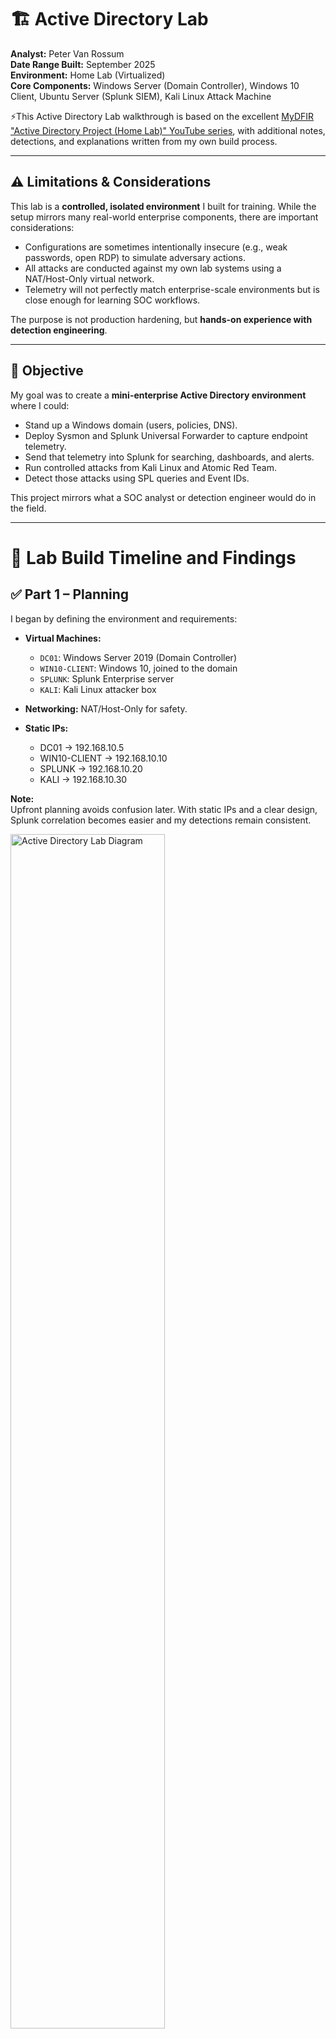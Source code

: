 # 🏗️ Active Directory Lab

**Analyst:** Peter Van Rossum  
**Date Range Built:** September 2025  
**Environment:** Home Lab (Virtualized)  
**Core Components:** Windows Server (Domain Controller), Windows 10 Client, Ubuntu Server (Splunk SIEM), Kali Linux Attack Machine 

⚡This Active Directory Lab walkthrough is based on the excellent [MyDFIR "Active Directory Project (Home Lab)" YouTube series](https://www.youtube.com/@MyDFIR), with additional notes, detections, and explanations written from my own build process.


---

## ⚠️ Limitations & Considerations

This lab is a **controlled, isolated environment** I built for training. While the setup mirrors many real-world enterprise components, there are important considerations:

- Configurations are sometimes intentionally insecure (e.g., weak passwords, open RDP) to simulate adversary actions.  
- All attacks are conducted against my own lab systems using a NAT/Host-Only virtual network.  
- Telemetry will not perfectly match enterprise-scale environments but is close enough for learning SOC workflows.  

The purpose is not production hardening, but **hands-on experience with detection engineering**.

---

## 🎯 Objective

My goal was to create a **mini-enterprise Active Directory environment** where I could:

- Stand up a Windows domain (users, policies, DNS).  
- Deploy Sysmon and Splunk Universal Forwarder to capture endpoint telemetry.  
- Send that telemetry into Splunk for searching, dashboards, and alerts.  
- Run controlled attacks from Kali Linux and Atomic Red Team.  
- Detect those attacks using SPL queries and Event IDs.  

This project mirrors what a SOC analyst or detection engineer would do in the field.

---

# 🧭 Lab Build Timeline and Findings

## ✅ Part 1 – Planning

I began by defining the environment and requirements:

- **Virtual Machines:**  
  - `DC01`: Windows Server 2019 (Domain Controller)  
  - `WIN10-CLIENT`: Windows 10, joined to the domain  
  - `SPLUNK`: Splunk Enterprise server  
  - `KALI`: Kali Linux attacker box  

- **Networking:** NAT/Host-Only for safety.  
- **Static IPs:**  
  - DC01 → 192.168.10.5  
  - WIN10-CLIENT → 192.168.10.10  
  - SPLUNK → 192.168.10.20  
  - KALI → 192.168.10.30  

**Note:**  
Upfront planning avoids confusion later. With static IPs and a clear design, Splunk correlation becomes easier and my detections remain consistent.

<img src="./images/Lab_Diagram.png" alt="Active Directory Lab Diagram" width="70%">
<br>

### 🔑 Why Active Directory Is Central to This Lab

Active Directory is the backbone of this entire project. It’s where user accounts and groups live, how permissions are decided, and how policies are enforced across the environment. Every logon attempt, privilege check, and security policy begins with AD.  

That makes AD both the **target** attackers go after and the **source** of the signals defenders rely on. By building my lab around AD, I created a realistic enterprise core — the place where identity, access, and security controls all intersect.

---

## ✅ Part 2 – Building the Environment

### Windows Server (DC01)
- Installed Windows Server.  
- Renamed host to `DC01`.  
- Promoted it to a Domain Controller with forest `lab.local`.  
- DNS installed automatically with AD DS role.  

### Windows 10 Client
- Installed Windows 10.  
- Joined `lab.local` domain.  
- Verified login with domain credentials.  

### Splunk Enterprise
- Installed Splunk Enterprise (free 500MB/day license).  
- Verified access to Splunk Web UI.  

### Kali Linux
- Updated repositories.  
- Installed Hydra, Crowbar, and CrackMapExec.  
- Prepared wordlists for brute force testing.  

**Why this matters:**  
At this stage, I had a functioning enterprise-like network: a domain, a workstation, a SIEM, and an attacker. This forms the foundation for detection engineering.

---

## ✅ Part 3 – Active Directory & Telemetry

### AD Configuration
- Created user accounts, including a weak “testuser” account.  
- Applied GPOs:  
  - Password complexity.  
  - Audit policy for logon and process creation.  
  - Enabled Remote Desktop for RDP attack simulations.  

### Sysmon Deployment
- Installed Sysmon on DC01 and WIN10-CLIENT.  
- Used SwiftOnSecurity’s Sysmon configuration for comprehensive telemetry.  

### Splunk Universal Forwarder
- Installed Splunk UF on both Windows hosts.  
- Configured `inputs.conf` to forward critical logs:

    [WinEventLog://Application]  
    index = endpoint  
    disabled = false  

    [WinEventLog://Security]  
    index = endpoint  
    disabled = false  

    [WinEventLog://System]  
    index = endpoint  
    disabled = false  

    [WinEventLog://Microsoft-Windows-Sysmon/Operational]  
    index = endpoint  
    disabled = false  
    renderXml = true  
    source = XmlWinEventLog:Microsoft-Windows-Sysmon/Operational

Restarted the SplunkForwarder service to apply changes.

**Note:**  
Telemetry is everything. Without Sysmon + Security logs flowing into Splunk, there’s nothing to analyze or detect. This step was about wiring my environment so Splunk could “see.”

---

## ✅ Part 4 – Splunk Setup & Detection Engineering

### AD User Accounts & Permissions
Before wiring logs into Splunk, I needed realistic users and groups in AD so my detections had meaningful context.

- **Users:**  
  - `testuser` — weak password, used only for brute-force tests.  
  - `analyst.peter` — everyday non-admin account.  

- **Groups:**  
  - `SecOps-Lab-Users` — standard users.  
  - `SecOps-Remote-Desktop` — added to the client’s **Remote Desktop Users** local group so I could RDP without full admin rights.  

**Note:**  
Creating distinct accounts and assigning RDP rights by group ensures Splunk logs show the *who* and *how* behind logon events. It also mirrors real enterprises where access is role-based, not just handed out via local admin.

---

### Splunk Index & Ingestion
On the Splunk server, I created a dedicated index:

- **Index Name:** `endpoint`  
- **Data Type:** Events  

I verified events were flowing with:

    index=endpoint | stats count by host, source

Expected sources included:  
- `WinEventLog:Security`  
- `WinEventLog:System`  
- `WinEventLog:Application`  
- `WinEventLog:Microsoft-Windows-Sysmon/Operational`  

---

### Key Event IDs
**Windows Security Logs:** 4625 (failed logon), 4624 (successful logon), 4672 (privileged logon), 4688 (process creation).  
**Sysmon Logs:** 1 (process create), 3 (network connection), 7 (image loaded), 11 (file created), 13 (registry modification), 22 (DNS query).  

---

### Core SPL Queries
*(These come from common SOC playbooks, not directly from MyDFIR — they extend the lab into detection engineering.)*

**Failed logons by user/IP:**

    index=endpoint source="WinEventLog:Security" EventCode=4625
    | stats count BY TargetUserName, IpAddress
    | sort - count

**Brute-force success correlation:**

    index=endpoint source="WinEventLog:Security" EventCode IN (4625,4624)
    | eval outcome=if(EventCode=4625,"fail","success")
    | stats count AS attempts, values(outcome) AS outcomes by TargetUserName, IpAddress
    | where attempts>=10 AND mvfind(outcomes,"success")>=0

**Suspicious PowerShell activity:**

    index=endpoint source="WinEventLog:Microsoft-Windows-Sysmon/Operational" EventCode=1 Image="*\\powershell.exe"
    | eval encoded=if(match(CommandLine,"(?i)-enc"),"Base64_Encoded","Plain")
    | table _time, host, User, CommandLine, encoded

---

### Dashboards & Alerts
I built a dashboard with panels for failed logons, suspicious PowerShell, and file drops in Temp/AppData.  
I also set an alert: **“Brute Force Succeeded”** — triggered when failures are followed by a success within 15 minutes.  

**Analyst Insight:**  
By the end of Part 4, Splunk wasn’t just collecting logs — it was surfacing meaningful detections tied back to specific users and accounts I had configured in AD.


---

## ✅ Part 5 – Attack & Detect

### 🕵️ Attacker Assumptions in This Lab

To ground the attack phase, I documented the assumptions that mirror a realistic adversary scenario:

- Attacker has already **gained a foothold in the internal network** (phished user, rogue device, Wi-Fi access).  
- Attacker has an **IP address** on the subnet, either via DHCP or static assignment.  
- DHCP in AD environments typically points clients to the **Domain Controller for DNS**, so the attacker also inherits the DC’s DNS server.  
- RDP has been **enabled on the Windows client** to allow simulation of lateral movement.  
- Brute force tools like **Crowbar** are used internally against domain-joined hosts, generating authentication noise that can be detected in Splunk.

**Relevance:**  
This lab simulates *post-compromise lateral movement*, not an internet-exposed RDP attack. The focus is on how telemetry (Security logs, Sysmon, Splunk) captures brute force attempts and successful logons inside an enterprise-like environment.

---

### 🔐 Brute Force with Kali

I began with something noisy but classic: brute forcing remote services. From my Kali VM, I targeted the Windows client using both RDP and SMB.  

**RDP brute force (Crowbar):**

    sudo crowbar -b rdp -s 192.168.10.10/32 -u testuser -C passwords.txt

- `-b rdp` → protocol to attack.  
- `-s 192.168.10.10/32` → the Windows 10 client target.  
- `-u testuser` → my deliberately weak lab account.  
- `-C passwords.txt` → supplied wordlist.  

**SMB brute force (Hydra):**

    hydra -L users.txt -P passwords.txt smb://192.168.10.10 -V -f

- `-L users.txt` → list of usernames to test.  
- `-P passwords.txt` → password wordlist.  
- `-V` → verbose output.  
- `-f` → stop when a valid login is found.  

**Expected telemetry in Splunk:**  
- A burst of **4625 (failed logon)** events for each attempt.  
- If the password hits, a **4624 (successful logon)** event appears.  
- If that account has elevated rights, a **4672 (special privileges assigned)** will follow.  

**Practical Impact:**  
This brute-force test generates a high volume of authentication noise, giving me a chance to validate that Splunk searches and alerts built in Part 4 actually trigger on real attack activity. It’s the SOC analyst’s bread and butter: “lots of failures, then one success.”

---

### 🎭 Atomic Red Team (ART)

After brute force, I turned to **Atomic Red Team (ART)** to simulate more targeted, stealthy techniques. ART provides repeatable test cases that map directly to MITRE ATT&CK, so I could measure detections against recognized adversary behaviors.  

**Install ART (PowerShell):**

    Set-ExecutionPolicy Bypass -Scope Process -Force
    iwr https://github.com/redcanaryco/atomic-red-team/raw/master/get-atomics.ps1 -UseBasicParsing -OutFile get-atomics.ps1
    .\get-atomics.ps1

This pulled down the framework and made `Invoke-AtomicTest` available on the Windows client.

---

#### Test 1: T1059.001 – PowerShell Encoded Command
Simulates an attacker using encoded PowerShell to obfuscate intent.

    Invoke-AtomicTest T1059.001 -TestNumbers 1 -Path "C:\AtomicRedTeam"

**Expected logs:**  
- **Sysmon Event ID 1 (process creation)** showing `powershell.exe` with `-enc` in the command line.  

---

#### Test 2: T1547.001 – Registry Run Key Persistence
Simulates persistence via `HKCU\Software\Microsoft\Windows\CurrentVersion\Run`.

    Invoke-AtomicTest T1547.001 -TestNumbers 1 -Path "C:\AtomicRedTeam"

**Expected logs:**  
- **Sysmon Event ID 13 (registry modification)** pointing to the `Run` key.  

---

#### Test 3: T1105 – Ingress Tool Transfer
Simulates an attacker pulling down a tool from the internet.

    Invoke-AtomicTest T1105 -TestNumbers 1 -Path "C:\AtomicRedTeam"

**Expected logs:**  
- **Sysmon Event ID 11 (file create)** for the dropped file.  
- **Sysmon Event ID 3 (network connection)** showing the outbound request.  

---

**Cleanup:**  
To avoid lingering artifacts, I ran:

    Invoke-AtomicTest T1547.001 -TestNumbers 1 -Path "C:\AtomicRedTeam" -Cleanup

---

### 📊 Splunk Detection Queries

To validate these tests, I pivoted into Splunk with SPL searches aligned to each scenario:

**Encoded PowerShell (T1059.001):**

    index=endpoint EventCode=1 Image="*\\powershell.exe" CommandLine="*-enc*"
    | table _time, host, User, CommandLine

**Registry persistence (T1547.001):**

    index=endpoint EventCode=13
    | regex TargetObject="(?i)\\Software\\Microsoft\\Windows\\CurrentVersion\\Run"
    | table _time, host, TargetObject, Details

**File drop + network connection (T1105):**

    index=endpoint (EventCode=11 OR EventCode=3)
    | table _time, host, EventCode, Image, CommandLine, TargetFilename, DestinationIp, DestinationPort

---

### 🧠 Key Takeaways

Part 5 transformed the lab from *log collection* to a true **defender feedback loop**:  
1. I simulated real-world adversary behavior (brute force, obfuscated PowerShell, persistence, and tool transfer).  
2. My Sysmon + Splunk pipeline captured the artifacts.  
3. Custom SPL queries surfaced those behaviors clearly in dashboards and alerts.  

This gave me confidence that if a similar attack played out in production, the right telemetry and detection logic would be there to catch it.

---

### 📌 MITRE ATT&CK Mapping

| Technique ID | Name                               | Category       | Test Description                          |
|--------------|------------------------------------|----------------|-------------------------------------------|
| **T1110**    | Brute Force                        | Credential Access | Kali Crowbar/Hydra attacks against RDP & SMB |
| **T1059.001**| PowerShell (Encoded Command)       | Execution      | Encoded PowerShell to obfuscate commands   |
| **T1547.001**| Registry Run Keys / Startup Folder | Persistence    | Registry modification for logon persistence |
| **T1105**    | Ingress Tool Transfer              | Command & Control | Downloading tools/files from remote sources |


---

# 📊 Deliverables

By the end of this lab, I had:
- A functional AD domain (`lab.local`).  
- Sysmon + Splunk UF sending telemetry to Splunk.  
- SPL queries that detect brute force, encoded PowerShell, persistence, and file drops.  
- A Splunk dashboard with real attack telemetry.  
- Documented adversary simulations with Atomic Red Team.  

---

# ✅ Progress Checklist

- [x] VMs created (Server, Client, Splunk, Kali).  
- [x] AD configured (domain, users, GPOs).  
- [x] Sysmon + UF deployed.  
- [x] Splunk index created and logs verified.  
- [x] Core SPL queries tested.  
- [x] Dashboard panels built.  
- [x] Brute force attack executed + detected.  
- [x] Atomic Red Team installed and tests executed.  
- [x] Matching detections verified in Splunk.  
- [x] Results documented.  

---

_Report generated by Peter Van Rossum, September 2025_
